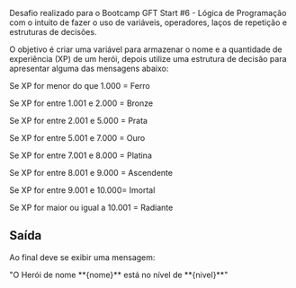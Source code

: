 
Desafio realizado para o Bootcamp GFT Start #6 - Lógica de Programação com o intuito de fazer o uso de variáveis, operadores, laços de repetição e estruturas de decisões.

O objetivo é criar uma variável para armazenar o nome e a quantidade de experiência (XP) de um herói, depois utilize uma estrutura de decisão para apresentar alguma das mensagens abaixo:

<p>Se XP for menor do que 1.000 = Ferro
<p>Se XP for entre 1.001 e 2.000 = Bronze
<p>Se XP for entre 2.001 e 5.000 = Prata
<p>Se XP for entre 5.001 e 7.000 = Ouro
<p>Se XP for entre 7.001 e 8.000 = Platina
<p>Se XP for entre 8.001 e 9.000 = Ascendente
<p>Se XP for entre 9.001 e 10.000= Imortal
<p>Se XP for maior ou igual a 10.001 = Radiante

## Saída

Ao final deve se exibir uma mensagem:
<p>"O Herói de nome **{nome}** está no nível de **{nivel}**"
